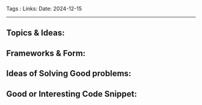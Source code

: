 
Tags : 
Links:
Date:  2024-12-15
___

## Topics & Ideas:

## Frameworks & Form:
## Ideas of Solving Good problems:
## Good or Interesting Code Snippet:


